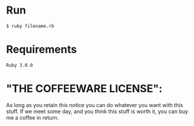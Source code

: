 # Run

````
$ ruby filename.rb
````

# Requirements

````
Ruby 3.0.0
````

# "THE COFFEEWARE LICENSE":

As long as you retain this notice you
can do whatever you want with this stuff. If we meet some day, and you think 
this stuff is worth it, you can buy me a coffee in return. 
